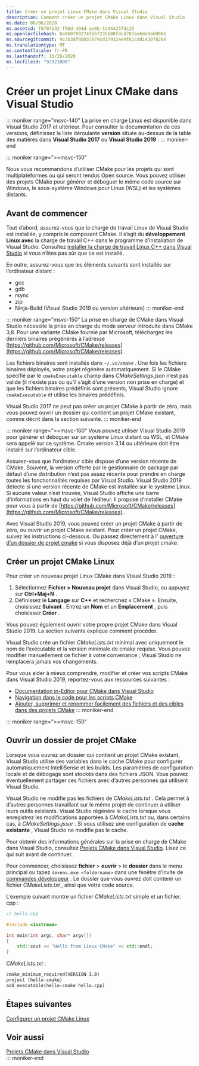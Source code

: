 ```yaml
---
title: Créer un projet Linux CMake dans Visual Studio
description: Comment créer un projet CMake Linux dans Visual Studio
ms.date: 08/06/2020
ms.assetid: f8707b32-f90d-494d-ae0b-1d44425fdc25
ms.openlocfilehash: 8a960f89274fbbf235b88fdcd787ee6de8ab988b
ms.sourcegitcommit: 9c2b3df9b837879cd17932ae9f61cdd142078260
ms.translationtype: MT
ms.contentlocale: fr-FR
ms.lasthandoff: 10/29/2020
ms.locfileid: "92921800"
---
```

# <a name="create-a-cmake-linux-project-in-visual-studio"></a>Créer un projet Linux CMake dans Visual Studio

::: moniker range="msvc-140"
La prise en charge Linux est disponible dans Visual Studio 2017 et ultérieur. Pour consulter la documentation de ces versions, définissez la liste déroulante **version** située au-dessus de la table des matières dans **Visual Studio 2017** ou **Visual Studio 2019** .
::: moniker-end

::: moniker range=">=msvc-150"

Nous vous recommandons d’utiliser CMake pour les projets qui sont multiplateformes ou qui seront rendus Open source. Vous pouvez utiliser des projets CMake pour générer et déboguer le même code source sur Windows, le sous-système Windows pour Linux (WSL) et les systèmes distants.

## <a name="before-you-begin"></a>Avant de commencer

Tout d’abord, assurez-vous que la charge de travail Linux de Visual Studio est installée, y compris le composant CMake. Il s’agit du **développement Linux avec** la charge de travail C++ dans le programme d’installation de Visual Studio. Consultez [installer la charge de travail Linux C++ dans Visual Studio](download-install-and-setup-the-linux-development-workload.md) si vous n’êtes pas sûr que ce est installé.

En outre, assurez-vous que les éléments suivants sont installés sur l’ordinateur distant :

- gcc
- gdb
- rsync
- zip
- Ninja-Build (Visual Studio 2019 ou version ultérieure)
::: moniker-end

::: moniker range="msvc-150"
La prise en charge de CMake dans Visual Studio nécessite la prise en charge du mode serveur introduite dans CMake 3,8. Pour une variante CMake fournie par Microsoft, téléchargez les derniers binaires prégénérés à l’adresse [https://github.com/Microsoft/CMake/releases](https://github.com/Microsoft/CMake/releases) .

Les fichiers binaires sont installés dans `~/.vs/cmake` . Une fois les fichiers binaires déployés, votre projet régénère automatiquement. Si le CMake spécifié par le `cmakeExecutable` champ dans *CMakeSettings.json* n’est pas valide (il n’existe pas ou qu’il s’agit d’une version non prise en charge) et que les fichiers binaires prédéfinis sont présents, Visual Studio ignore `cmakeExecutable` et utilise les binaires prédéfinis.

Visual Studio 2017 ne peut pas créer un projet CMake à partir de zéro, mais vous pouvez ouvrir un dossier qui contient un projet CMake existant, comme décrit dans la section suivante.
::: moniker-end

::: moniker range=">=msvc-160"
Vous pouvez utiliser Visual Studio 2019 pour générer et déboguer sur un système Linux distant ou WSL, et CMake sera appelé sur ce système. Cmake version 3,14 ou ultérieure doit être installé sur l’ordinateur cible.

Assurez-vous que l’ordinateur cible dispose d’une version récente de CMake. Souvent, la version offerte par le gestionnaire de package par défaut d’une distribution n’est pas assez récente pour prendre en charge toutes les fonctionnalités requises par Visual Studio. Visual Studio 2019 détecte si une version récente de CMake est installée sur le système Linux. Si aucune valeur n’est trouvée, Visual Studio affiche une barre d’informations en haut du volet de l’éditeur. Il propose d’installer CMake pour vous à partir de [https://github.com/Microsoft/CMake/releases](https://github.com/Microsoft/CMake/releases) .

Avec Visual Studio 2019, vous pouvez créer un projet CMake à partir de zéro, ou ouvrir un projet CMake existant. Pour créer un projet CMake, suivez les instructions ci-dessous. Ou passez directement à l' [ouverture d’un dossier de projet cmake](#open-a-cmake-project-folder) si vous disposez déjà d’un projet cmake.

## <a name="create-a-new-linux-cmake-project"></a>Créer un projet CMake Linux

Pour créer un nouveau projet Linux CMake dans Visual Studio 2019 :

1. Sélectionnez **Fichier > Nouveau projet** dans Visual Studio, ou appuyez sur **Ctrl+Maj+N** .
1. Définissez le **Langage** sur **C++** et recherchez « CMake ». Ensuite, choisissez **Suivant** . Entrez un **Nom** et un **Emplacement** , puis choisissez **Créer** .

Vous pouvez également ouvrir votre propre projet CMake dans Visual Studio 2019. La section suivante explique comment procéder.

Visual Studio crée un fichier *CMakeLists.txt* minimal avec uniquement le nom de l’exécutable et la version minimale de cmake requise. Vous pouvez modifier manuellement ce fichier à votre convenance ; Visual Studio ne remplacera jamais vos changements.

Pour vous aider à mieux comprendre, modifier et créer vos scripts CMake dans Visual Studio 2019, reportez-vous aux ressources suivantes :

- [Documentation in-Editor pour CMake dans Visual Studio](https://devblogs.microsoft.com/cppblog/in-editor-documentation-for-cmake-in-visual-studio/)
- [Navigation dans le code pour les scripts CMake](https://devblogs.microsoft.com/cppblog/code-navigation-for-cmake-scripts/)
- [Ajouter, supprimer et renommer facilement des fichiers et des cibles dans des projets CMake](https://devblogs.microsoft.com/cppblog/easily-add-remove-and-rename-files-and-targets-in-cmake-projects/)
::: moniker-end

::: moniker range=">=msvc-150"

## <a name="open-a-cmake-project-folder"></a>Ouvrir un dossier de projet CMake

Lorsque vous ouvrez un dossier qui contient un projet CMake existant, Visual Studio utilise des variables dans le cache CMake pour configurer automatiquement IntelliSense et les builds. Les paramètres de configuration locale et de débogage sont stockés dans des fichiers JSON. Vous pouvez éventuellement partager ces fichiers avec d’autres personnes qui utilisent Visual Studio.

Visual Studio ne modifie pas les fichiers de *CMakeLists.txt* . Cela permet à d’autres personnes travaillant sur le même projet de continuer à utiliser leurs outils existants. Visual Studio régénère le cache lorsque vous enregistrez les modifications apportées à *CMakeLists.txt* ou, dans certains cas, à *CMakeSettings.jssur* . Si vous utilisez une configuration de **cache existante** , Visual Studio ne modifie pas le cache.

Pour obtenir des informations générales sur la prise en charge de CMake dans Visual Studio, consultez [Projets CMake dans Visual Studio](../build/cmake-projects-in-visual-studio.md). Lisez ce qui suit avant de continuer.

Pour commencer, choisissez **fichier**  >  **ouvrir**  >  le **dossier** dans le menu principal ou tapez `devenv.exe <foldername>` dans une fenêtre d’invite de [commandes développeur](../build/building-on-the-command-line.md) . Le dossier que vous ouvrez doit contenir un fichier *CMakeLists.txt* , ainsi que votre code source.

L’exemple suivant montre un fichier *CMakeLists.txt* simple et un fichier. cpp :

```cpp
// hello.cpp

#include <iostream>

int main(int argc, char* argv[])
{
    std::cout << "Hello from Linux CMake" << std::endl;
}
```

*CMakeLists.txt* :

```txt
cmake_minimum_required(VERSION 3.8)
project (hello-cmake)
add_executable(hello-cmake hello.cpp)
```

## <a name="next-steps"></a>Étapes suivantes

[Configurer un projet CMake Linux](cmake-linux-configure.md)

## <a name="see-also"></a>Voir aussi

[Projets CMake dans Visual Studio](../build/cmake-projects-in-visual-studio.md)<br/>
::: moniker-end
